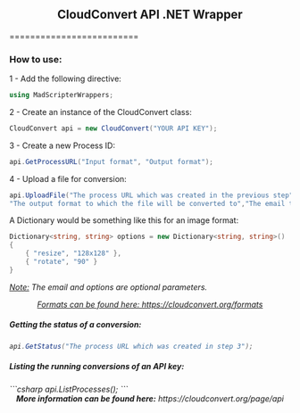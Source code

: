 <div align="center"><h2>CloudConvert API .NET Wrapper</h2></div>

=========================
<h3><b>How to use:</b></h3>

1 - Add the following directive:<br>
```csharp
using MadScripterWrappers;
```

2 - Create an instance of the CloudConvert class:<br>
```csharp
CloudConvert api = new CloudConvert("YOUR API KEY");
```
3 - Create a new Process ID:<br>
```csharp
api.GetProcessURL("Input format", "Output format");
```
4 - Upload a file for conversion:<br>
```csharp
api.UploadFile("The process URL which was created in the previous step","Path to the file you want to upload",
"The output format to which the file will be converted to","The email that will be notified once the conversion is done","A Dictionary of options which are format specific");
```

A Dictionary would be something like this for an image format:
```csharp
Dictionary<string, string> options = new Dictionary<string, string>()
{
	{ "resize", "128x128" },
	{ "rotate", "90" }
}
```

<i><u>Note:</u> The email and options are optional parameters.<i> 

<div align="center"><u>Formats can be found here: https://cloudconvert.org/formats</u></div>
<h5>Getting the status of a conversion:</h5>

```csharp
api.GetStatus("The process URL which was created in step 3");
```

<h5>Listing the running conversions of an API key:</h5>
```csharp
api.ListProcesses();
```

<div align="center"><i><b>More information can be found here:</b></i> https://cloudconvert.org/page/api</div>
